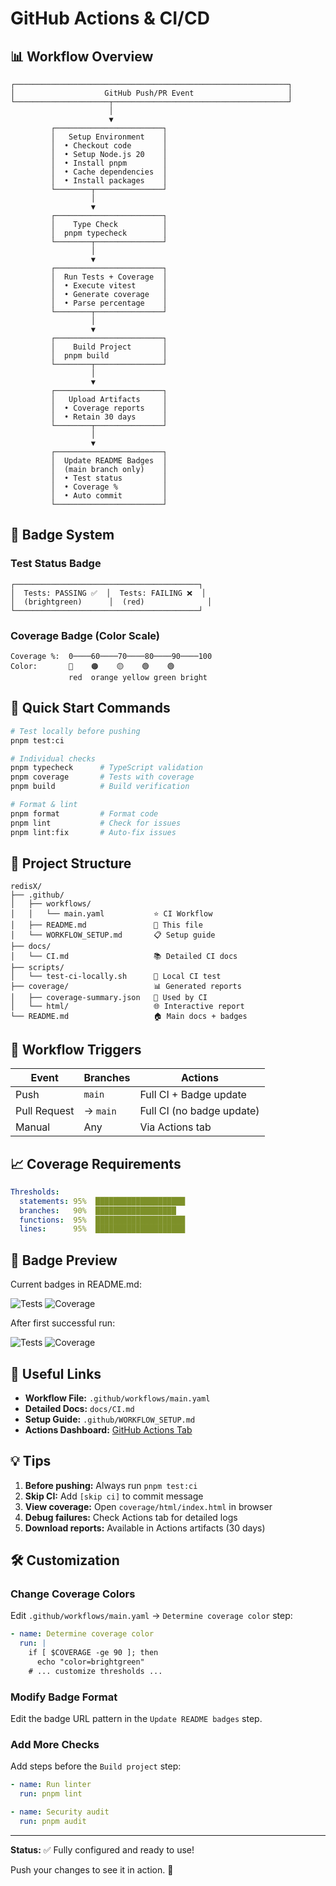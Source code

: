 # GitHub Actions & CI/CD

## 📊 Workflow Overview

```
┌─────────────────────────────────────────────────────────────┐
│                    GitHub Push/PR Event                     │
└─────────────────────┬───────────────────────────────────────┘
                      │
                      ▼
         ┌────────────────────────┐
         │   Setup Environment    │
         │  • Checkout code       │
         │  • Setup Node.js 20    │
         │  • Install pnpm        │
         │  • Cache dependencies  │
         │  • Install packages    │
         └────────┬───────────────┘
                  │
                  ▼
         ┌────────────────────────┐
         │    Type Check          │
         │  pnpm typecheck        │
         └────────┬───────────────┘
                  │
                  ▼
         ┌────────────────────────┐
         │  Run Tests + Coverage  │
         │  • Execute vitest      │
         │  • Generate coverage   │
         │  • Parse percentage    │
         └────────┬───────────────┘
                  │
                  ▼
         ┌────────────────────────┐
         │    Build Project       │
         │  pnpm build            │
         └────────┬───────────────┘
                  │
                  ▼
         ┌────────────────────────┐
         │   Upload Artifacts     │
         │  • Coverage reports    │
         │  • Retain 30 days      │
         └────────┬───────────────┘
                  │
                  ▼
         ┌────────────────────────┐
         │  Update README Badges  │
         │  (main branch only)    │
         │  • Test status         │
         │  • Coverage %          │
         │  • Auto commit         │
         └────────────────────────┘
```

## 🎯 Badge System

### Test Status Badge
```
┌─────────────────────────────────────────┐
│  Tests: PASSING ✅  │  Tests: FAILING ❌  │
│  (brightgreen)      │  (red)              │
└─────────────────────────────────────────┘
```

### Coverage Badge (Color Scale)
```
Coverage %:  0────60────70────80────90────100
Color:       🔴    🟠    🟡    🟢    🟢
             red  orange yellow green bright
```

## 🚀 Quick Start Commands

```bash
# Test locally before pushing
pnpm test:ci

# Individual checks
pnpm typecheck      # TypeScript validation
pnpm coverage       # Tests with coverage
pnpm build          # Build verification

# Format & lint
pnpm format         # Format code
pnpm lint           # Check for issues
pnpm lint:fix       # Auto-fix issues
```

## 📁 Project Structure

```
redisX/
├── .github/
│   ├── workflows/
│   │   └── main.yaml           ⭐ CI Workflow
│   ├── README.md               📖 This file
│   └── WORKFLOW_SETUP.md       📋 Setup guide
├── docs/
│   └── CI.md                   📚 Detailed CI docs
├── scripts/
│   └── test-ci-locally.sh      🧪 Local CI test
├── coverage/                   📊 Generated reports
│   ├── coverage-summary.json   🎯 Used by CI
│   └── html/                   🌐 Interactive report
└── README.md                   🏠 Main docs + badges
```

## 🔄 Workflow Triggers

| Event | Branches | Actions |
|-------|----------|---------|
| Push | `main` | Full CI + Badge update |
| Pull Request | → `main` | Full CI (no badge update) |
| Manual | Any | Via Actions tab |

## 📈 Coverage Requirements

```yaml
Thresholds:
  statements: 95%  ████████████████████
  branches:   90%  ██████████████████
  functions:  95%  ████████████████████
  lines:      95%  ████████████████████
```

## 🎨 Badge Preview

Current badges in README.md:

![Tests](https://img.shields.io/badge/tests-unknown-lightgrey)
![Coverage](https://img.shields.io/badge/coverage-0%25-red)

After first successful run:

![Tests](https://img.shields.io/badge/tests-passing-brightgreen)
![Coverage](https://img.shields.io/badge/coverage-95%25-brightgreen)

## 🔗 Useful Links

- **Workflow File:** `.github/workflows/main.yaml`
- **Detailed Docs:** `docs/CI.md`
- **Setup Guide:** `.github/WORKFLOW_SETUP.md`
- **Actions Dashboard:** [GitHub Actions Tab](../../actions)

## 💡 Tips

1. **Before pushing:** Always run `pnpm test:ci`
2. **Skip CI:** Add `[skip ci]` to commit message
3. **View coverage:** Open `coverage/html/index.html` in browser
4. **Debug failures:** Check Actions tab for detailed logs
5. **Download reports:** Available in Actions artifacts (30 days)

## 🛠️ Customization

### Change Coverage Colors

Edit `.github/workflows/main.yaml` → `Determine coverage color` step:

```yaml
- name: Determine coverage color
  run: |
    if [ $COVERAGE -ge 90 ]; then
      echo "color=brightgreen"
    # ... customize thresholds ...
```

### Modify Badge Format

Edit the badge URL pattern in the `Update README badges` step.

### Add More Checks

Add steps before the `Build project` step:

```yaml
- name: Run linter
  run: pnpm lint

- name: Security audit
  run: pnpm audit
```

---

**Status:** ✅ Fully configured and ready to use!

Push your changes to see it in action. 🚀

